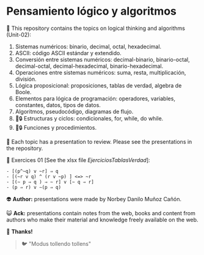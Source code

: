 # Pensamiento lógico y algoritmos

:open_file_folder: This repository contains the topics on logical thinking and algorithms (Unit-02):

1. Sistemas numéricos: binario, decimal, octal, hexadecimal.
2. ASCII: código ASCII estándar y extendido.
3. Conversión entre sistemas numéricos: decimal-binario, binario-octal, decimal-octal, decimal-hexadecimal, binario-hexadecimal.
4. Operaciones entre sistemas numéricos: suma, resta, multiplicación, división.
5. Lógica proposicional: proposiciones, tablas de verdad, algebra de Boole.
6. Elementos para lógica de programación: operadores, variables, constantes, datos, tipos de datos.
7. Algoritmos, pseudocódigo, diagramas de flujo.
8. :hammer::lock: Estructuras y ciclos: condicionales, for, while, do while.
9. :hammer::lock: Funciones y procedimientos.

:paperclip: Each topic has a presentation to review. Please see the presentations in the repository.

:pencil: Exercices 01 [See the xlsx file *EjerciciosTablasVerdad*]:

~~~
- [(p^~q) v ~r] ⇒ q
- [(~r v q) ^ (r v ~p) ] <=> ~r
- [(∼ p ⇒ q ) ⇒ ∼ r] v [∼ q ⇒ r]
- (p ⇒ r) v ∼(p ⇒ q)
~~~

:alien: **Author:** presentations were made by Norbey Danilo Muñoz Cañón.

:smiley_cat: **Ack:** presentations contain notes from the web, books and content from authors who make their material and knowledge freely available on the web.

:blue_book: **Thanks!**

> :bird: "Modus tollendo tollens"
